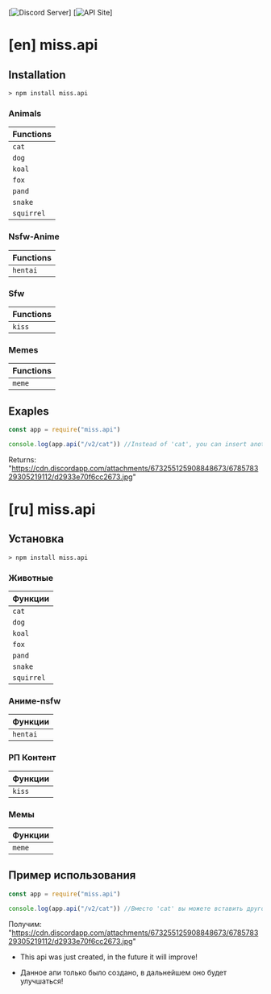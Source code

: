 [![Discord Server](https://discord.gg/https://discord.gg/xYBqvxQ)]
[![API Site](http://miss.glitch.me)]
# [en] miss.api

## Installation
```
> npm install miss.api
```
### Animals
| Functions |
|-----------|
| `cat` |
| `dog` |
| `koal` |
| `fox` |
| `pand` |
| `snake` |
| `squirrel` |

### Nsfw-Anime
| Functions |
|-----------|
| `hentai` |

### Sfw
| Functions |
|-----------|
| `kiss` |

### Memes
| Functions |
|-----------|
| `meme` |


## Exaples
```js
const app = require("miss.api")

console.log(app.api("/v2/cat")) //Instead of 'cat', you can insert another value that is available in ./endpoints.json
```
Returns:
"https://cdn.discordapp.com/attachments/673255125908848673/678578329305219112/d2933e70f6cc2673.jpg"

# [ru] miss.api

## Установка
```
> npm install miss.api
```
### Животные
| Функции |
|-----------|
| `cat` |
| `dog` |
| `koal` |
| `fox` |
| `pand` |
| `snake` |
| `squirrel` |

### Аниме-nsfw
| Функции |
|-----------|
| `hentai` |

### РП Контент
| Функции |
|-----------|
| `kiss` |

### Мемы
| Функции |
|-----------|
| `meme` |


## Пример использования
```js
const app = require("miss.api")

console.log(app.api("/v2/cat")) //Вместо 'cat' вы можете вставить другое значение, которое имеется в endpoints.json
```
Получим:
"https://cdn.discordapp.com/attachments/673255125908848673/678578329305219112/d2933e70f6cc2673.jpg"


- This api was just created, in the future it will improve!

- Данное апи только было создано, в дальнейшем оно будет улучшаться!
